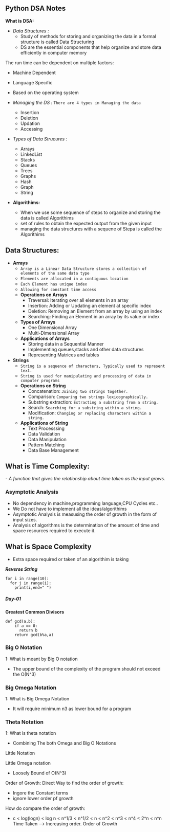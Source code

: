 ## Python DSA Notes

**What is DSA:**
- *Data Structures :*
  - Study of methods for storing and organizing the data in a formal structure is called Data Structuring
  - DS are the essential components that help organize and store data efficiently in computer memory

The run time can be dependent on multiple factors:
- Machine Dependent
- Language Specific
- Based on the operating system

- *Managing the DS :* `There are 4 types in Managing the data`
  - Insertion
  - Deletion
  - Updation
  - Accessing

- *Types of Data Strucures :*
  - Arrays
  - LinkedList
  - Stacks
  - Queues
  - Trees
  - Graphs
  - Hash
  - Graph
  - String

- **Algorithims:**
  - When we use some sequence of steps to organize and storing the data is called Algorithims
  - set of rules to obtain the expected output from the given input 
  - managing the data structures with a sequene of Stepa is called the Algorithims

## Data Structures:

- **Arrays**
    - `Array is a Linear Data Structure stores a collection of elements of the same data type`
    - `Elements are allocated in a contiguous location`
    - `Each Element has unique index`
    - `Allowing for constant time access`
  - **Operations on Arrays**
    - Traversal: Iterating over all elements in an array
    - Insertion: Adding or Updating an element at specific index
    - Deletion: Removing an Element from an array by using an index
    - Searching: Finding an Element in an array by its value or index
  - **Types of Arrays**
    - One Dimensional Array
    - Multi-Dimensional Array
  - **Applications of Arrays**
    - Storing data in a Sequential Manner
    - Implementing queues,stacks and other data structures
    - Representing Matrices and tables
- **Strings**
    - `String is a sequence of characters, Typically used to represent text.`
    - `String is used for manipulating and processing of data in computer programs`
  - **Operations on String**
    - Concatenation: `Joining two strings together.`
    - Comparison: `Comparing two strings lexicographically.`
    - Substring extraction: `Extracting a substring from a string.`
    - Search: `Searching for a substring within a string.`
    - Modification: `Changing or replacing characters within a string.`
  - **Applications of String**
    - Text Processsing
    - Data Validation
    - Data Manipulation
    - Pattern Matching
    - Data Base Management

## What is Time Complexity:
*- A function that gives the relationship about time taken as the input grows.*

### Asymptotic Analysis
- No dependency in machine,programming language,CPU Cycles etc..
- We Do not have to implement all the ideas/algorithims
- Asymptotic Analysis is measusing the order of growth in the form of input sizes.
- Analysis of algorithms is the determination of the amount of time and space resources required to execute it.

## What is Space Complexity
- Extra space required or taken of an algorithim is taking

***Reverse String***
```
for i in range(10):
  for j in range(i):
    print(i,end=" ")
```

##### Day-01
**Greatest Common Divisors**
```
def gcd(a,b):
    if a == 0:
      return b
    return gcd(b%a,a)
```

### Big O Notation
1: What is meant by Big O notation
- The upper bound of the complexity of the program should not exceed the O(N^3)
### Big Omega Notation
1: What is Big Omega Notation
- It will require minimum n3 as lower bound for a program
### Theta Notation
1: What is theta notation
- Combining The both Omega and Big O Notations

Little Notation

Little Omega notation
- Loosely Bound of O(N^3) 


Order of Growth:
Direct Way to find the order of growth:
- Ingore the Constant terms
- ignore lower order pf growth

How do compare the order of growth:
- c < log(logn) < log n < n^1/3 < n^1/2 < n < n^2 < n^3 < n^4 < 2^n < n^n 
Time Taken --> Increasing order.      Order of Growth 



